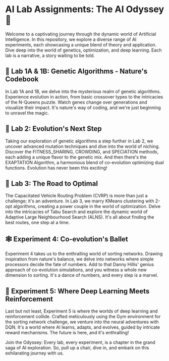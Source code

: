 # AI Lab Assignments: The AI Odyssey 🌌
Welcome to a captivating journey through the dynamic world of Artificial Intelligence. In this repository, we explore a diverse range of AI experiments, each showcasing a unique blend of theory and application. Dive deep into the world of genetics, optimization, and deep learning. Each lab is a narrative, a story waiting to be told.

## 🧬 Lab 1A & 1B: Genetic Algorithms - Nature's Codebook
In Lab 1A and 1B, we delve into the mysterious realm of genetic algorithms. Experience evolution in action, from basic crossover types to the intricacies of the N-Queens puzzle. Watch genes change over generations and visualize their impact. It's nature's way of coding, and we're just beginning to unravel the magic.

## 🧪 Lab 2: Evolution's Next Step
Taking our exploration of genetic algorithms a step further in Lab 2, we uncover advanced mutation techniques and dive into the world of niching. Discover the FITNESS_SHARING, CROWDING, and SPECIATION methods, each adding a unique flavor to the genetic mix. And then there's the EXAPTATION Algorithm, a harmonious blend of co-evolution optimizing dual functions. Evolution has never been this exciting!

## 🚚 Lab 3: The Road to Optimal
The Capacitated Vehicle Routing Problem (CVRP) is more than just a challenge; it's an adventure. In Lab 3, we marry KMeans clustering with 2-opt algorithms, creating a power couple in the world of optimization. Delve into the intricacies of Tabu Search and explore the dynamic world of Adaptive Large Neighbourhood Search (ALNS). It's all about finding the best routes, one step at a time.

## 🕸️ Experiment 4: Co-evolution's Ballet
Experiment 4 takes us to the enthralling world of sorting networks. Drawing inspiration from nature's balance, we delve into networks where simple processors decide the fate of numbers. Add to that Danny Hillis' genius approach of co-evolution simulations, and you witness a whole new dimension to sorting. It's a dance of numbers, and every step is a marvel.

## 🤖 Experiment 5: Where Deep Learning Meets Reinforcement
Last but not least, Experiment 5 is where the worlds of deep learning and reinforcement collide. Crafted meticulously using the Gym environment for the sorting network challenge, we venture into the neural adventures with DQN. It's a world where AI learns, adapts, and evolves, guided by intricate reward mechanisms. The future is here, and it's enthralling!

Join the Odyssey: Every lab, every experiment, is a chapter in the grand saga of AI exploration. So, pull up a chair, dive in, and embark on this exhilarating journey with us.
